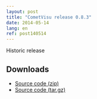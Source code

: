 ```yaml
---
layout: post
title: "CometVisu release 0.8.3"
date: 2014-05-14
lang: en
ref: post140514
---
```


Historic release

Downloads
---------

* [Source code (zip)](https://github.com/CometVisu/CometVisu/archive/v0.8.3.zip)
* [Source code (tar.gz)](https://github.com/CometVisu/CometVisu/archive/v0.8.3.tar.gz)